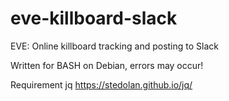 # eve-killboard-slack

EVE: Online killboard tracking and posting to Slack

Written for BASH on Debian, errors may occur!

Requirement
jq https://stedolan.github.io/jq/
